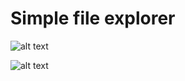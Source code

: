 # Simple file explorer

![alt text](https://github.com/proman3419/Programming-Challenges-v1.4/Screenshots/18_1.PNG)

![alt text](https://github.com/proman3419/Programming-Challenges-v1.4/Screenshots/18_2.PNG)
